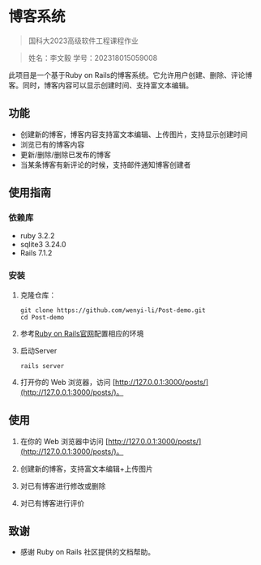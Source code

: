 # 博客系统

> 国科大2023高级软件工程课程作业

> 姓名：李文毅  学号：202318015059008

此项目是一个基于Ruby on Rails的博客系统。它允许用户创建、删除、评论博客。同时，博客内容可以显示创建时间、支持富文本编辑。

## 功能

- 创建新的博客，博客内容支持富文本编辑、上传图片，支持显示创建时间
- 浏览已有的博客内容
- 更新/删除/删除已发布的博客
- 当某条博客有新评论的时候，支持邮件通知博客创建者

## 使用指南

### 依赖库

- ruby 3.2.2  
- sqlite3 3.24.0
- Rails 7.1.2

### 安装

1. 克隆仓库：

   ```
   git clone https://github.com/wenyi-li/Post-demo.git
   cd Post-demo
   ```

2. 参考[Ruby on Rails官网](https://rubyonrails.org/)配置相应的环境

3. 启动Server

   ```
   rails server
   ```

6. 打开你的 Web 浏览器，访问 [http://127.0.0.1:3000/posts/](http://127.0.0.1:3000/posts/)。

## 使用

1. 在你的 Web 浏览器中访问 [http://127.0.0.1:3000/posts/](http://127.0.0.1:3000/posts/)。

2. 创建新的博客，支持富文本编辑+上传图片

3. 对已有博客进行修改或删除

4. 对已有博客进行评价

   

## 致谢

- 感谢 Ruby on Rails 社区提供的文档帮助。
